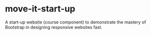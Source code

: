 # move-it-start-up
A start-up website (course component) to demonstrate the mastery of Bootstrap in designing responsive websites fast.
